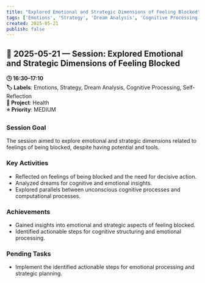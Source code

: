 ```yaml
---
title: "Explored Emotional and Strategic Dimensions of Feeling Blocked"
tags: ['Emotions', 'Strategy', 'Dream Analysis', 'Cognitive Processing', 'Self-Reflection']
created: 2025-05-21
publish: false
---
```


## 📅 2025-05-21 — Session: Explored Emotional and Strategic Dimensions of Feeling Blocked

**🕒 16:30–17:10**  
**🏷️ Labels**: Emotions, Strategy, Dream Analysis, Cognitive Processing, Self-Reflection  
**📂 Project**: Health  
**⭐ Priority**: MEDIUM  


### Session Goal
The session aimed to explore emotional and strategic dimensions related to feelings of being blocked, despite having potential and tools.

### Key Activities
- Reflected on feelings of being blocked and the need for decisive action.
- Analyzed dreams for cognitive and emotional insights.
- Explored parallels between unconscious cognitive processes and computational processes.

### Achievements
- Gained insights into emotional and strategic aspects of feeling blocked.
- Identified actionable steps for cognitive structuring and emotional processing.

### Pending Tasks
- Implement the identified actionable steps for emotional processing and strategic planning.

